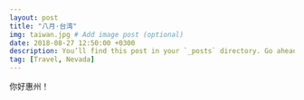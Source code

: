 ```yaml
---
layout: post
title: "八月·台湾"
img: taiwan.jpg # Add image post (optional)
date: 2018-08-27 12:50:00 +0300
description: You’ll find this post in your `_posts` directory. Go ahead and edit it and re-build the site to see your changes. # Add post description (optional)
tag: [Travel, Nevada]
---
```

你好惠州！